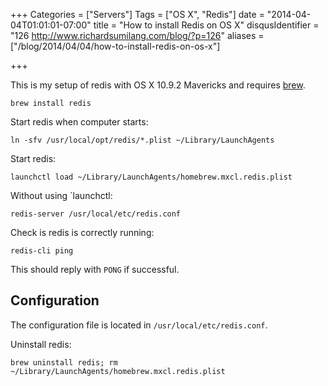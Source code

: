 +++
Categories = ["Servers"]
Tags = ["OS X", "Redis"]
date = "2014-04-04T01:01:01-07:00"
title = "How to install Redis on OS X"
disqusIdentifier = "126 http://www.richardsumilang.com/blog/?p=126"
aliases = ["/blog/2014/04/04/how-to-install-redis-on-os-x"]

+++

This is my setup of redis with OS X 10.9.2 Mavericks and requires [brew][1].

<pre><code class="language-bash">brew install redis</code></pre> 


Start redis when computer starts:

<pre><code class="language-bash">ln -sfv /usr/local/opt/redis/*.plist ~/Library/LaunchAgents</code></pre>


Start redis:

<pre><code class="language-bash">launchctl load ~/Library/LaunchAgents/homebrew.mxcl.redis.plist</code></pre>


Without using `launchctl:

<pre><code class="language-bash">redis-server /usr/local/etc/redis.conf</code></pre>


Check is redis is correctly running:

<pre><code class="language-bash">redis-cli ping</code></pre>


This should reply with `PONG` if successful.

## Configuration

The configuration file is located in `/usr/local/etc/redis.conf`.

Uninstall redis:

<pre><code class="language-bash">brew uninstall redis; rm ~/Library/LaunchAgents/homebrew.mxcl.redis.plist</code></pre>

[1]: http://brew.sh/ "Homebrew"